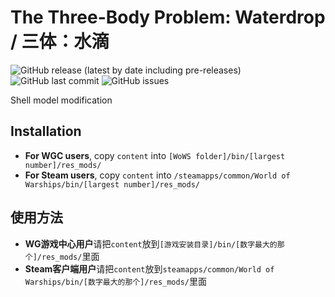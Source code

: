 ﻿# The Three-Body Problem: Waterdrop / 三体：水滴

![GitHub release (latest by date including pre-releases)](https://img.shields.io/github/v/release/SEA-group/DanColle-Water-Drop?include_prereleases)
![GitHub last commit](https://img.shields.io/github/last-commit/SEA-group/DanColle-Water-Drop)
![GitHub issues](https://img.shields.io/github/issues-raw/SEA-group/DanColle-Water-Drop)

Shell model modification

## Installation
* **For WGC users**, copy `content` into `[WoWS folder]/bin/[largest number]/res_mods/`
* **For Steam users**, copy `content` into `/steamapps/common/World of Warships/bin/[largest number]/res_mods/`

## 使用方法
* **WG游戏中心用户**请把`content`放到`[游戏安装目录]/bin/[数字最大的那个]/res_mods/`里面
* **Steam客户端用户**请把`content`放到`steamapps/common/World of Warships/bin/[数字最大的那个]/res_mods/`里面